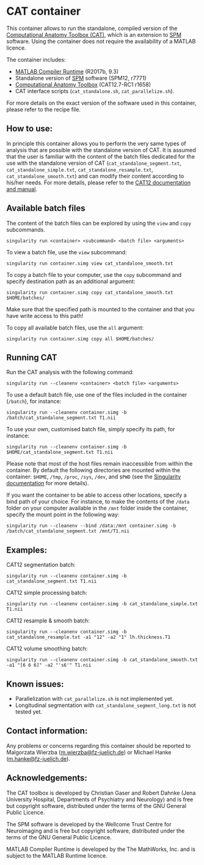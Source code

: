 
# CAT container

This container allows to run the standalone, compiled version of the [Computational Anatomy Toolbox (CAT)](http://www.neuro.uni-jena.de/cat/), which is an extension to [SPM](https://www.fil.ion.ucl.ac.uk/spm/software/) software. Using the container does not require the availability of a MATLAB licence.

The container includes:

- [MATLAB Compiler Runtime](https://uk.mathworks.com/products/compiler/matlab-runtime.html) (R2017b, 9.3)
- Standalone version of [SPM](https://www.fil.ion.ucl.ac.uk/spm/software/) software (SPM12, r7771)
- [Computational Anatomy Toolbox](http://www.neuro.uni-jena.de/cat/) (CAT12.7-RC1 r1658)
- CAT interface scripts (`cat_standalone.sh`, `cat_parallelize.sh`).

For more details on the exact version of the software used in this container, please refer to the recipe file.

## How to use:

In principle this container allows you to perform the very same types of analysis that are possible with the standalone version of CAT. It is assumed that the user is familiar with the content of the batch files dedicated for the use with the standalone version of CAT (`cat_standalone_segment.txt`, `cat_standalone_simple.txt`, `cat_standalone_resample.txt`, `cat_standalone_smooth.txt`) and can modify their content according to his/her needs. For more details, please refer to the [CAT12 documentation and manual](http://www.neuro.uni-jena.de/cat12/CAT12-Manual.pdf).

## Available batch files

The content of the batch files can be explored by using the `view` and `copy` subcommands.

`singularity run <container> <subcommand> <batch file> <arguments>`

To view a batch file, use the `view` subcommand:

`singularity run container.simg view cat_standalone_smooth.txt`

To copy a batch file to your computer, use the `copy` subcommand and specify destination path as an additional argument:

`singularity run container.simg copy cat_standalone_smooth.txt $HOME/batches/`

Make sure that the specified path is mounted to the container and that you have write access to this path!

To copy all available batch files, use the `all` argument:

`singularity run container.simg copy all $HOME/batches/`

## Running CAT

Run the CAT analysis with the following command:

`singularity run --cleanenv <container> <batch file> <arguments>`

To use a default batch file, use one of the files included in the container (`/batch`), for instance:

`singularity run --cleanenv container.simg -b /batch/cat_standalone_segment.txt T1.nii`

To use your own, customised batch file, simply specify its path, for instance:

`singularity run --cleanenv container.simg -b $HOME/cat_standalone_segment.txt T1.nii`

Please note that most of the host files remain inaccessible from within the container. By default the following directories are mounted within the container: `$HOME`, `/tmp`, `/proc`, `/sys`, `/dev`, and `$PWD` (see the [Singularity documentation](https://sylabs.io/guides/3.0/user-guide/bind_paths_and_mounts.html#system-defined-bind-paths) for more details). 

If you want the container to be able to access other locations, specify a bind path of your choice. For instance, to make the contents of the `/data` folder on your computer available in the `/mnt` folder inside the container, specify the mount point in the following way:

`singularity run --cleanenv --bind /data:/mnt container.simg -b /batch/cat_standalone_segment.txt /mnt/T1.nii`

## Examples:

CAT12 segmentation batch:

`singularity run --cleanenv container.simg -b cat_standalone_segment.txt T1.nii`

CAT12 simple processing batch:

`singularity run --cleanenv container.simg -b cat_standalone_simple.txt T1.nii`

CAT12 resample & smooth batch:

`singularity run --cleanenv container.simg -b cat_standalone_resample.txt -a1 "12" -a2 "1" lh.thickness.T1`

CAT12 volume smoothing batch:

`singularity run --cleanenv container.simg -b cat_standalone_smooth.txt -a1 "[6 6 6]" -a2 "'s6'" T1.nii`


## Known issues:

* Parallelization with `cat_parallelize.sh` is not implemented yet.
* Longitudinal segmentation with `cat_standalone_segment_long.txt` is not tested yet.


## Contact information:

Any problems or concerns regarding this container should be reported to Malgorzata Wierzba (m.wierzba@fz-juelich.de) or Michael Hanke (m.hanke@fz-juelich.de).


## Acknowledgements:

The CAT toolbox is developed by Christian Gaser and Robert Dahnke (Jena University Hospital, Departments of Psychiatry and Neurology) and is free but copyright software, distributed under the terms of the GNU General Public Licence.

The SPM software is developed by the Wellcome Trust Centre for Neuroimaging and is free but copyright software, distributed under the terms of the GNU General Public Licence.

MATLAB Compiler Runtime is developed by the The MathWorks, Inc. and is subject to the MATLAB Runtime licence.

